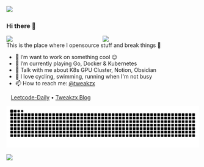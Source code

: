 ![](https://komarev.com/ghpvc/?username=tweakzx)

### Hi there 👋

<img width="50%" align="right" src="https://github-readme-stats.vercel.app/api?username=tweakzx&show_icons=true&hide_title=true">
<img width="50%" align="right" src="https://github-readme-stats.vercel.app/api/top-langs/?username=tweakzx&hide=html,CSS&layout=compact&show_icons=true&hide_title=true">

This is the place where I opensource stuff and break things :rofl:

- 🔭 I’m want to work on something cool :wink:
- 🌱 I’m currently playing Go, Docker & Kubernetes
- 💬 Talk with me about K8s GPU Cluster, Notion, Obsidian
- 🎈 I love cycling, swimming, running when I'm not busy
- 📫 How to reach me: [@tweakzx](mailto:tweakzx@foxmail.com)

&nbsp;&nbsp;
[Leetcode-Daily](https://lc.tweakzx.fun/) •
[Tweakzx Blog](https://tweakzx.github.io)

<picture>
  <source media="(prefers-color-scheme: dark)" srcset="github-snake-dark.svg" />
  <source media="(prefers-color-scheme: light)" srcset="github-snake.svg" />
  <img alt="github-snake" src="github-snake.svg" />
</picture>

![](https://skillicons.dev/icons?i=linux,git,docker,kubernetes,vscode,go,java,cpp,py,linkedin,)
